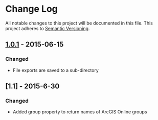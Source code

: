 # Change Log
All notable changes to this project will be documented in this file.
This project adheres to [Semantic Versioning](http://semver.org/).

## [1.0.1] - 2015-06-15
### Changed
* File exports are saved to a sub-directory

[1.0.1]: https://github.com/koopjs/koop-opendata/compare/v1.0.1...v1.0.0

## [1.1] - 2015-6-30
### Changed
* Added group property to return names of ArcGIS Online groups

